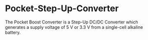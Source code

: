 Pocket-Step-Up-Converter
========================

The Pocket Boost Converter is a Step-Up DC/DC Converter which generates a supply voltage of 5 V or 3.3 V from a single-cell alkaline battery.
